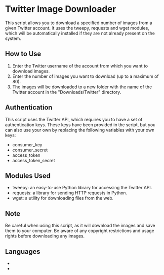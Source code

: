 <h1>Twitter Image Downloader</h1>
<p>This script allows you to download a specified number of images from a given Twitter account. It uses the tweepy, requests and wget modules, which will be automatically installed if they are not already present on the system.</p>
<h2>How to Use</h2>
<ol>
  <li>Enter the Twitter username of the account from which you want to download images.</li>
  <li>Enter the number of images you want to download (up to a maximum of 80).</li>
  <li>The images will be downloaded to a new folder with the name of the Twitter account in the "Downloads/Twitter" directory.</li>
</ol>
<h2>Authentication</h2>
<p>This script uses the Twitter API, which requires you to have a set of authentication keys. These keys have been provided in the script, but you can also use your own by replacing the following variables with your own keys:</p>
<ul>
  <li>consumer_key</li>
  <li>consumer_secret</li>
  <li>access_token</li>
  <li>access_token_secret</li>
</ul>
<h2>Modules Used</h2>
<ul>
  <li>tweepy: an easy-to-use Python library for accessing the Twitter API.</li>
  <li>requests: a library for sending HTTP requests in Python.</li>
  <li>wget: a utility for downloading files from the web.</li>
</ul>
<h2>Note</h2>
<p>Be careful when using this script, as it will download the images and save them to your computer. Be aware of any copyright restrictions and usage rights before downloading any images.</p>

<h2>Languages</h2>
    <ul>
      <li><a  </a></li>
      <li><a  </a></li>
    </ul>
